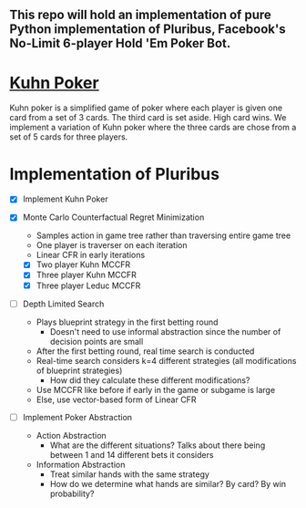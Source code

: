 ## This repo will hold an implementation of pure Python implementation of Pluribus, Facebook's No-Limit 6-player Hold 'Em Poker Bot.

[Kuhn Poker](https://en.wikipedia.org/wiki/Kuhn_poker) 
============
Kuhn poker is a simplified game of poker where each player is given one card from a set of 3 cards. The third card is set aside. High card wins. We implement a variation of Kuhn poker where the three cards are chose from a set of 5 cards for three players. 


Implementation of Pluribus
===================================
- [X] Implement Kuhn Poker 
- [X] Monte Carlo Counterfactual Regret Minimization
    * Samples action in game tree rather than traversing entire game tree
    * One player is traverser on each iteration
    * Linear CFR in early iterations
    - [x] Two player Kuhn MCCFR
    - [x] Three player Kuhn MCCFR
    - [x] Three player Leduc MCCFR

- [ ] Depth Limited Search
    * Plays blueprint strategy in the first betting round
        * Doesn't need to use informal abstraction since the number of decision points are small
    * After the first betting round, real time search is conducted
    * Real-time search considers k=4 different strategies (all modifications of blueprint strategies)
        * How did they calculate these different modifications?  
    * Use MCCFR like before if early in the game or subgame is large
    * Else, use vector-based form of Linear CFR

- [ ] Implement Poker Abstraction
    * Action Abstraction
        * What are the different situations? Talks about there being between 1 and 14 different bets it considers
    * Information Abstraction
        * Treat similar hands with the same strategy
        * How do we determine what hands are similar? By card? By win probability? 

